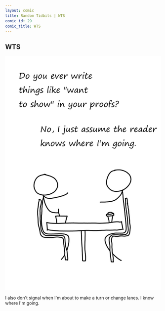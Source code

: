 ```yaml
---
layout: comic
title: Random Tidbits | WTS
comic_id: 29
comic_title: WTS
---
```


## WTS

<img id="img29" src="/assets/images/29.png">

I also don't signal when I'm about to make a turn or change lanes. I know where I'm going.
